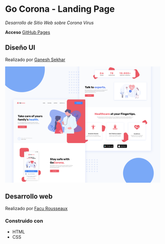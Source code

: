 # Go Corona - Landing Page

_Desarrollo de Sitio Web sobre Corona Virus_

**Acceso** [GitHub Pages](https://facurousseaux.github.io/go-corona/)

## Diseño UI
Realizado por [Ganesh Sekhar](https://www.figma.com/@ganeshsekhar)

![](/preview.png)

## Desarrollo web
Realizado por [Facu Rousseaux](https://github.com/FacuRousseaux)

### Construido con
* HTML
* CSS